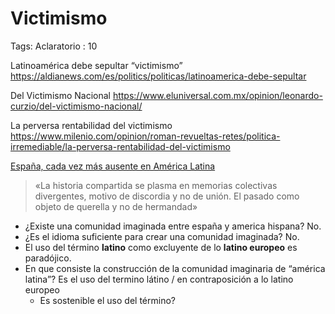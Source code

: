 # Victimismo

Tags: Aclaratorio
: 10

Latinoamérica debe sepultar “victimismo” https://aldianews.com/es/politics/politicas/latinoamerica-debe-sepultar

Del Victimismo Nacional https://www.eluniversal.com.mx/opinion/leonardo-curzio/del-victimismo-nacional/

La perversa rentabilidad del victimismo https://www.milenio.com/opinion/roman-revueltas-retes/politica-irremediable/la-perversa-rentabilidad-del-victimismo

[España, cada vez más ausente en América Latina](https://theobjective.com/internacional/2022-07-23/espana-ausente-america-latina/)

> «La historia compartida se plasma en memorias colectivas divergentes, motivo de discordia y no de unión. El pasado como objeto de querella y no de hermandad»
> 
- ¿Existe una comunidad imaginada entre españa y america hispana? No.
- ¿Es el idioma suficiente para crear una comunidad imaginada? No.
- El uso del término **latino** como excluyente de lo **latino europeo** es paradójico.
- En que consiste la construcción de la comunidad imaginaria de “américa latina”? Es el uso del termino látino / en contraposición a lo latino europeo
    - Es sostenible el uso del término?